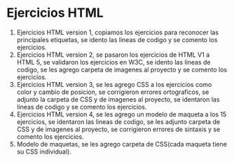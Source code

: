 # Ejercicios HTML
1. Ejercicios HTML version 1, copiamos los ejercicios para reconocer las principales etiquetas, se idento las lineas de codigo y se comento los ejercicios.
2. Ejercicios HTML version 2, se pasaron los ejercicios de HTML V1 a HTML 5, se validaron los ejercicios en W3C, se idento las lineas de codigo, se les agrego carpeta de imagenes al proyecto y se comento los ejercicios.
3. Ejercicios HTML version 3, se les agrego CSS a los ejercicios como color y cambio de posicion, se corrigieron errores ortograficos, se adjunto la carpeta de CSS y de imagenes al proyecto, se identaron las lineas de codigo y se comento los ejercicios.
4. Ejercicios HTML version 4, se les agrego un modelo de maqueta a los 15 ejercicios, se identaron las lineas de codigo, se les adjunto carpeta de CSS y de imagenes al proyecto, se corrigieron errores de sintaxis y se comento los ejercicios.
5. Modelo de maquetas, se les agrego carpeta de CSS(cada maqueta tiene su CSS individual).

